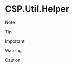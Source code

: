 # CSP.Util.Helper



> [!NOTE]
> 

> [!TIP]
> 

> [!IMPORTANT]
> 

> [!WARNING]
> 

> [!CAUTION]
> 


```c#
